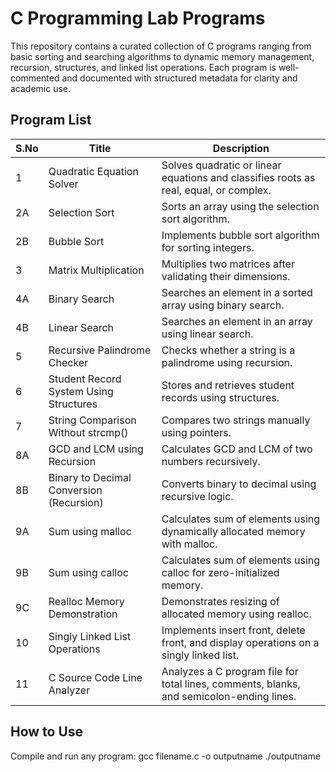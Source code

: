 # C Programming Lab Programs

This repository contains a curated collection of C programs ranging from basic sorting and searching algorithms to dynamic memory management, recursion, structures, and linked list operations. Each program is well-commented and documented with structured metadata for clarity and academic use.

## Program List

| S.No | Title                             | Description                                                                 |
|------|-----------------------------------|-----------------------------------------------------------------------------|
| 1    | Quadratic Equation Solver         | Solves quadratic or linear equations and classifies roots as real, equal, or complex. |
| 2A    | Selection Sort                    | Sorts an array using the selection sort algorithm.                         |
| 2B    | Bubble Sort                       | Implements bubble sort algorithm for sorting integers.                     |
| 3    | Matrix Multiplication             | Multiplies two matrices after validating their dimensions.                 |
| 4A    | Binary Search                     | Searches an element in a sorted array using binary search.                |
| 4B    | Linear Search                     | Searches an element in an array using linear search.                      |
| 5    | Recursive Palindrome Checker      | Checks whether a string is a palindrome using recursion.                  |
| 6    | Student Record System Using Structures | Stores and retrieves student records using structures.                |
| 7    | String Comparison Without strcmp() | Compares two strings manually using pointers.                            |
| 8A   | GCD and LCM using Recursion       | Calculates GCD and LCM of two numbers recursively.                         |
| 8B   | Binary to Decimal Conversion (Recursion) | Converts binary to decimal using recursive logic.                    |
| 9A   | Sum using malloc                  | Calculates sum of elements using dynamically allocated memory with malloc. |
| 9B   | Sum using calloc                  | Calculates sum of elements using calloc for zero-initialized memory.       |
| 9C   | Realloc Memory Demonstration      | Demonstrates resizing of allocated memory using realloc.                   |
| 10   | Singly Linked List Operations     | Implements insert front, delete front, and display operations on a singly linked list. |
| 11   | C Source Code Line Analyzer       | Analyzes a C program file for total lines, comments, blanks, and semicolon-ending lines. |

## How to Use
Compile and run any program:
   gcc filename.c -o outputname
   ./outputname
